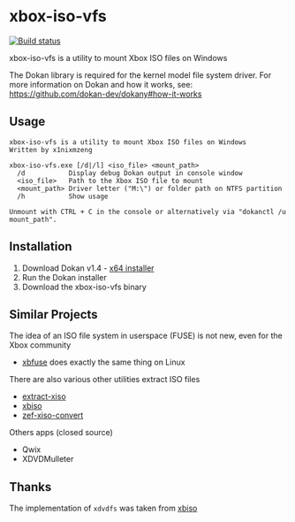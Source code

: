 # xbox-iso-vfs
[![Build status](https://ci.appveyor.com/api/projects/status/dp43t000dnga9w3m?svg=true)](https://ci.appveyor.com/project/x1nixmzeng/xbox-iso-vfs)

xbox-iso-vfs is a utility to mount Xbox ISO files on Windows

The Dokan library is required for the kernel model file system driver. For more information on Dokan and how it works, see: https://github.com/dokan-dev/dokany#how-it-works

## Usage

    xbox-iso-vfs is a utility to mount Xbox ISO files on Windows
    Written by x1nixmzeng
    
    xbox-iso-vfs.exe [/d|/l] <iso_file> <mount_path>
      /d           Display debug Dokan output in console window
      <iso_file>   Path to the Xbox ISO file to mount
      <mount_path> Driver letter ("M:\") or folder path on NTFS partition
      /h           Show usage
    
    Unmount with CTRL + C in the console or alternatively via "dokanctl /u mount_path".


## Installation

1. Download Dokan v1.4 - [x64 installer](https://github.com/dokan-dev/dokany/releases/download/v1.4.0.1000/Dokan_x64.msi)
2. Run the Dokan installer
3. Download the xbox-iso-vfs binary


## Similar Projects

The idea of an ISO file system in userspace (FUSE) is not new, even for the Xbox community
* [xbfuse](https://github.com/multimediamike/xbfuse) does exactly the same thing on Linux

There are also various other utilities extract ISO files
* [extract-xiso](https://github.com/XboxDev/extract-xiso)
* [xbiso](https://github.com/thrimbor/xbiso)
* [zef-xiso-convert](https://github.com/zefie/zef-xiso-convert)

Others apps (closed source)
* Qwix
* XDVDMulleter


## Thanks

The implementation of `xdvdfs` was taken from [xbiso](https://github.com/thrimbor/xbiso)
